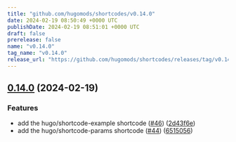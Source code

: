 ```yaml
---
title: "github.com/hugomods/shortcodes/v0.14.0"
date: 2024-02-19 08:50:49 +0000 UTC
publishDate: 2024-02-19 08:51:01 +0000 UTC
draft: false
prerelease: false
name: "v0.14.0"
tag_name: "v0.14.0"
release_url: "https://github.com/hugomods/shortcodes/releases/tag/v0.14.0"
---
```


## [0.14.0](https://github.com/hugomods/shortcodes/compare/v0.13.2...v0.14.0) (2024-02-19)


### Features

* add the hugo/shortcode-example shortcode ([#46](https://github.com/hugomods/shortcodes/issues/46)) ([2d43f6e](https://github.com/hugomods/shortcodes/commit/2d43f6e2159ab891bf0d85fb680cbc18ccd38441))
* add the hugo/shortcode-params shortcode ([#44](https://github.com/hugomods/shortcodes/issues/44)) ([6515056](https://github.com/hugomods/shortcodes/commit/6515056997e4c75505b67e7d809301a4ed24a8a6))
